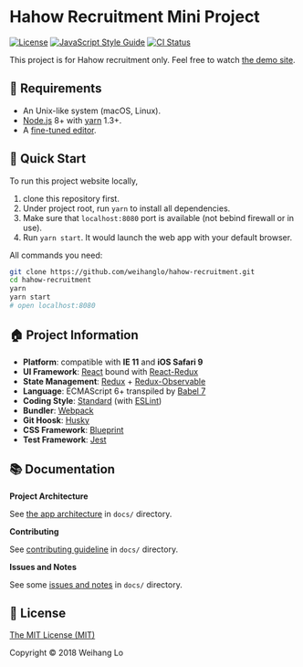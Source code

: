 # Hahow Recruitment Mini Project

[![License](https://img.shields.io/badge/license-MIT-lightgrey.svg)](LICENSE) 
[![JavaScript Style Guide](https://img.shields.io/badge/code_style-standard-brightgreen.svg)](https://standardjs.com) 
[![CI Status](https://github.com/weihanglo/hahow-recruitment/workflows/CD/badge.svg)](https://github.com/weihanglo/hahow-recruitment/actions?query=workflow%3ACD)

This project is for Hahow recruitment only. Feel free to watch [the demo site](https://weihanglo.tw/hahow-recruitment).

## 🍛 Requirements

- An Unix-like system (macOS, Linux).
- [Node.js][nodejs] 8+ with [yarn][yarn] 1.3+.
- A [fine-tuned editor][vimrc].

## 🚀 Quick Start

To run this project website locally,

1. clone this repository first.
2. Under project root, run `yarn` to install all dependencies.
2. Make sure that `localhost:8080` port is available (not bebind firewall or in use).
3. Run `yarn start`. It would launch the web app with your default browser.

All commands you need:

```bash
git clone https://github.com/weihanglo/hahow-recruitment.git
cd hahow-recruitment
yarn
yarn start
# open localhost:8080
```

## 🏠 Project Information

- **Platform**: compatible with **IE 11** and **iOS Safari 9**
- **UI Framework**: [React][react] bound with [React-Redux][react-redux]
- **State Management**: [Redux][redux] + [Redux-Observable][redux-observable]
- **Language**: ECMAScript 6+ transpiled by [Babel 7][babel]
- **Coding Style**: [Standard][standardjs] (with [ESLint][eslint])
- **Bundler**: [Webpack][webpack]
- **Git Hoosk**: [Husky][husky]
- **CSS Framework**: [Blueprint][blueprint]
- **Test Framework**: [Jest][jest]

## 📚 Documentation

**Project Architecture**

See [the app architecture](docs/architecture.md) in `docs/` directory.

**Contributing**

See [contributing guideline](docs/CONTRIBUTING.md) in `docs/` directory.

**Issues and Notes**

See some [issues and notes](docs/issues-and-notes.md) in `docs/` directory.

## 🎫 License

[The MIT License (MIT)](LICENSE)

Copyright © 2018 Weihang Lo

[babel]: https://babeljs.io/
[eslint]: https://eslint.org/
[husky]: https://github.com/typicode/husky
[jest]: https://facebook.github.io/jest/
[nodejs]: https://nodejs.org/
[npm]: https://www.npmjs.com/
[react-redux]: https://github.com/reactjs/react-redux
[react]: https://facebook.github.io/react/
[redux-observable]: https://redux-observable.js.org/
[redux]: http://redux.js.org/
[standardjs]: https://standardjs.com
[vimrc]: https://github.com/weihanglo/dotfiles/blob/master/.config/nvim/init.vim
[webpack]: https://webpack.js.org/
[yarn]: https://yarnpkg.com/
[blueprint]: http://blueprintjs.com/
